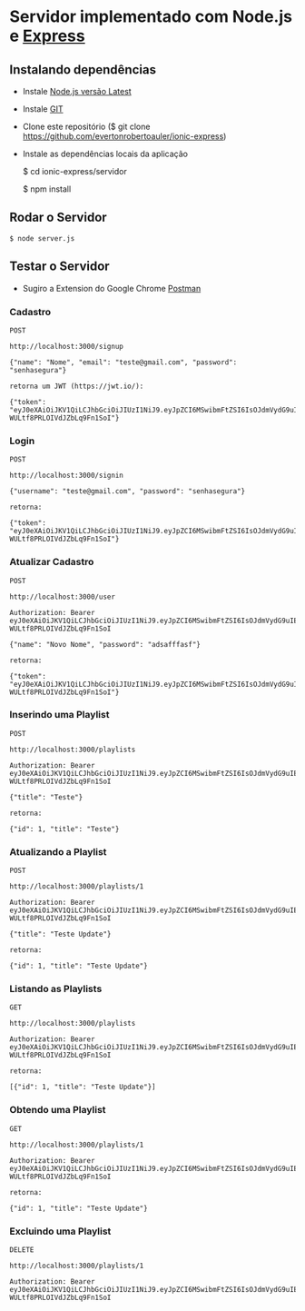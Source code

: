 # Servidor implementado com Node.js e [Express](http://expressjs.com/)

## Instalando dependências

- Instale [Node.js versão Latest](https://nodejs.org/en/)
- Instale [GIT](https://git-scm.com/)
- Clone este repositório ($ git clone https://github.com/evertonrobertoauler/ionic-express)
- Instale as dependências locais da aplicação 


    $ cd ionic-express/servidor

    $ npm install


## Rodar o Servidor


    $ node server.js


## Testar o Servidor 

- Sugiro a Extension do Google Chrome [Postman](https://chrome.google.com/webstore/detail/postman/fhbjgbiflinjbdggehcddcbncdddomop?hl=en)

### Cadastro


    POST 

    http://localhost:3000/signup 

    {"name": "Nome", "email": "teste@gmail.com", "password": "senhasegura"}

    retorna um JWT (https://jwt.io/):

    {"token": "eyJ0eXAiOiJKV1QiLCJhbGciOiJIUzI1NiJ9.eyJpZCI6MSwibmFtZSI6IsOJdmVydG9uIEF1bGVyIiwiZW1haWwiOiJldmVydGFkZm9uQGdtYWlsLmNvbSIsImlhdCI6MTQ2MTcyNjY5OH0.RwaHKKyqO3JZjhCLw-WULtf8PRLOIVdJZbLq9Fn1SoI"}


### Login


    POST

    http://localhost:3000/signin

    {"username": "teste@gmail.com", "password": "senhasegura"}

    retorna:

    {"token": "eyJ0eXAiOiJKV1QiLCJhbGciOiJIUzI1NiJ9.eyJpZCI6MSwibmFtZSI6IsOJdmVydG9uIEF1bGVyIiwiZW1haWwiOiJldmVydGFkZm9uQGdtYWlsLmNvbSIsImlhdCI6MTQ2MTcyNjY5OH0.RwaHKKyqO3JZjhCLw-WULtf8PRLOIVdJZbLq9Fn1SoI"}


### Atualizar Cadastro


    POST

    http://localhost:3000/user

    Authorization: Bearer eyJ0eXAiOiJKV1QiLCJhbGciOiJIUzI1NiJ9.eyJpZCI6MSwibmFtZSI6IsOJdmVydG9uIEF1bGVyIiwiZW1haWwiOiJldmVydGFkZm9uQGdtYWlsLmNvbSIsImlhdCI6MTQ2MTcyNjY5OH0.RwaHKKyqO3JZjhCLw-WULtf8PRLOIVdJZbLq9Fn1SoI

    {"name": "Novo Nome", "password": "adsafffasf"}

    retorna:

    {"token": "eyJ0eXAiOiJKV1QiLCJhbGciOiJIUzI1NiJ9.eyJpZCI6MSwibmFtZSI6IsOJdmVydG9uIEF1bGVyIiwiZW1haWwiOiJldmVydGFkZm9uQGdtYWlsLmNvbSIsImlhdCI6MTQ2MTcyNjY5OH0.RwaHKKyqO3JZjhCLw-WULtf8PRLOIVdJZbLq9Fn1SoI"}


### Inserindo uma Playlist


    POST

    http://localhost:3000/playlists

    Authorization: Bearer eyJ0eXAiOiJKV1QiLCJhbGciOiJIUzI1NiJ9.eyJpZCI6MSwibmFtZSI6IsOJdmVydG9uIEF1bGVyIiwiZW1haWwiOiJldmVydGFkZm9uQGdtYWlsLmNvbSIsImlhdCI6MTQ2MTcyNjY5OH0.RwaHKKyqO3JZjhCLw-WULtf8PRLOIVdJZbLq9Fn1SoI

    {"title": "Teste"}

    retorna:

    {"id": 1, "title": "Teste"}


### Atualizando a Playlist


    POST

    http://localhost:3000/playlists/1

    Authorization: Bearer eyJ0eXAiOiJKV1QiLCJhbGciOiJIUzI1NiJ9.eyJpZCI6MSwibmFtZSI6IsOJdmVydG9uIEF1bGVyIiwiZW1haWwiOiJldmVydGFkZm9uQGdtYWlsLmNvbSIsImlhdCI6MTQ2MTcyNjY5OH0.RwaHKKyqO3JZjhCLw-WULtf8PRLOIVdJZbLq9Fn1SoI

    {"title": "Teste Update"}

    retorna:

    {"id": 1, "title": "Teste Update"}


### Listando as Playlists


    GET

    http://localhost:3000/playlists

    Authorization: Bearer eyJ0eXAiOiJKV1QiLCJhbGciOiJIUzI1NiJ9.eyJpZCI6MSwibmFtZSI6IsOJdmVydG9uIEF1bGVyIiwiZW1haWwiOiJldmVydGFkZm9uQGdtYWlsLmNvbSIsImlhdCI6MTQ2MTcyNjY5OH0.RwaHKKyqO3JZjhCLw-WULtf8PRLOIVdJZbLq9Fn1SoI

    retorna:

    [{"id": 1, "title": "Teste Update"}]


### Obtendo uma Playlist


    GET

    http://localhost:3000/playlists/1

    Authorization: Bearer eyJ0eXAiOiJKV1QiLCJhbGciOiJIUzI1NiJ9.eyJpZCI6MSwibmFtZSI6IsOJdmVydG9uIEF1bGVyIiwiZW1haWwiOiJldmVydGFkZm9uQGdtYWlsLmNvbSIsImlhdCI6MTQ2MTcyNjY5OH0.RwaHKKyqO3JZjhCLw-WULtf8PRLOIVdJZbLq9Fn1SoI

    retorna:

    {"id": 1, "title": "Teste Update"}


### Excluindo uma Playlist


    DELETE

    http://localhost:3000/playlists/1

    Authorization: Bearer eyJ0eXAiOiJKV1QiLCJhbGciOiJIUzI1NiJ9.eyJpZCI6MSwibmFtZSI6IsOJdmVydG9uIEF1bGVyIiwiZW1haWwiOiJldmVydGFkZm9uQGdtYWlsLmNvbSIsImlhdCI6MTQ2MTcyNjY5OH0.RwaHKKyqO3JZjhCLw-WULtf8PRLOIVdJZbLq9Fn1SoI

